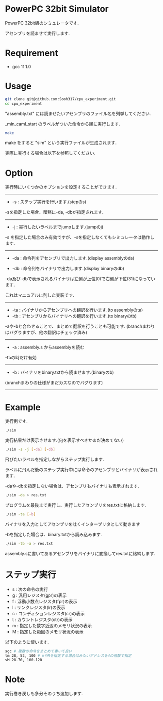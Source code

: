 
# PowerPC 32bit Simulator
 
PowerPC 32bit版のシミュレータです.

アセンブリを読ませて実行します.
 
 
# Requirement
 
* gcc 11.1.0
 
# Usage
  
```bash
git clone git@github.com:Sooh317/cpu_experiment.git
cd cpu_experiment
```
"assembly.txt" には読ませたいアセンブリのファイル名を列挙してください.

_min_caml_start のラベルがついた命令から順に実行します.

```bash
make
```
make をすると "sim" という実行ファイルが生成されます.

実際に実行する場合は以下を参照してください.


# Option

実行時にいくつかのオプションを設定することができます.
****
 * -s : ステップ実行を行います.(stepのs)

-sを指定した場合、暗黙に-da, -dbが指定されます.

****

 * -j : 実行したいラベルまでjumpします.(jumpのj)

-s を指定した場合のみ有効ですが、-sを指定しなくてもシミュレータは動作します.

****

 * -da : 命令列をアセンブリで出力します.(display assemblyのda)



 * -db : 命令列をバイナリで出力します.(display binaryのdb)

-da及び-dbで表示されるバイナリは左側が上位(0)で右側が下位(31)になっています.

これはマニュアルに則した実装です.

***

 * -ta : バイナリからアセンブリへの翻訳を行います.(to assemblyのta)
 * -tb : アセンブリからバイナリへの翻訳を行います.(to binaryのtb)

-aや-bと合わせることで、まとめて翻訳を行うことも可能です.
(branchまわりはバグりますが、他の翻訳はチェック済み)

***

 * -a : assembly.s からassemblyを読む

-tbの時だけ有効

***
 * -b : バイナリをbinary.txtから読ませます.(binaryのb)

(branchまわりの仕様がまだカスなのでバグります)
***

# Example

実行例です.

```bash
./sim 
```
実行結果だけ表示させます.(何を表示すべきかまだ決めてない)

```bash
./sim -s -j [-da] [-db]
```
飛びたいラベルを指定しながらステップ実行します.

ラベルに飛んだ後のステップ実行中には命令のアセンブリとバイナリが表示されます.

-daや-dbを指定しない場合は、アセンブリもバイナリも表示されます.

```bash
./sim -da > res.txt
```
プログラムを最後まで実行し、実行したアセンブリをres.txtに格納します.


```bash
./sim -ta [-b]
```
バイナリを入力としてアセンブリを吐くインタープリタとして動きます

-bを指定した場合は、binary.txtから読み込みます.

```bash
./sim -tb -a > res.txt
```
assembly.sに書いてあるアセンブリをバイナリに変換してres.txtに格納します.

# ステップ実行
 - s : 次の命令の実行
 - g : 汎用レジスタ(gpr)の表示
 - f : 浮動小数点レジスタ(fpr)の表示
 - l : リンクレジスタ(lr)の表示
 - c : コンディションレジスタ(cr)の表示
 - t : カウントレジスタ(ctr)の表示
 - m : 指定した数字近辺のメモリ状況の表示
 - M : 指定した範囲のメモリ状況の表示

以下のように使います.
```bash
sgc # 複数の命令をまとめて書いて良い
tm 28, 52, 100 # mやMを指定する場合はみたいアドレスを4の倍数で指定
sM 28-70, 100-120
```

# Note
 
実行巻き戻しも多分そのうち追加します.
